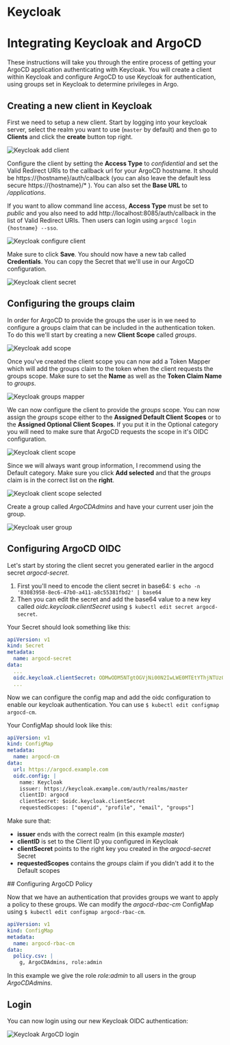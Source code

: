 # Keycloak

# Integrating Keycloak and ArgoCD

These instructions will take you through the entire process of getting your ArgoCD application authenticating with Keycloak. 
You will create a client within Keycloak and configure ArgoCD to use Keycloak for authentication, using groups set in Keycloak
to determine privileges in Argo.

## Creating a new client in Keycloak

First we need to setup a new client. Start by logging into your keycloak server, select the realm you want to use (`master` by default)
and then go to __Clients__ and click the __create__ button top right.

![Keycloak add client](../../assets/keycloak-add-client.png "Keycloak add client")

Configure the client by setting the __Access Type__ to _confidential_ and set the Valid Redirect URIs to the callback url for your ArgoCD
hostname. It should be https://{hostname}/auth/callback (you can also leave the default less secure https://{hostname}/* ). You can also set the
__Base URL__ to _/applications_.

If you want to allow command line access, __Access Type__ must be set to _public_ and you also need to add http://localhost:8085/auth/callback in the list of Valid Redirect URIs. Then users can login using `argocd login {hostname} --sso`.

![Keycloak configure client](../../assets/keycloak-configure-client.png "Keycloak configure client")

Make sure to click __Save__. You should now have a new tab called __Credentials__. You can copy the Secret that we'll use in our ArgoCD 
configuration.

![Keycloak client secret](../../assets/keycloak-client-secret.png "Keycloak client secret")

## Configuring the groups claim

In order for ArgoCD to provide the groups the user is in we need to configure a groups claim that can be included in the authentication token.
To do this we'll start by creating a new __Client Scope__ called _groups_.

![Keycloak add scope](../../assets/keycloak-add-scope.png "Keycloak add scope")

Once you've created the client scope you can now add a Token Mapper which will add the groups claim to the token when the client requests
the groups scope. Make sure to set the __Name__ as well as the __Token Claim Name__ to _groups_.

![Keycloak groups mapper](../../assets/keycloak-groups-mapper.png "Keycloak groups mapper")

We can now configure the client to provide the _groups_ scope. You can now assign the _groups_ scope either to the __Assigned Default Client Scopes__ 
or to the __Assigned Optional Client Scopes__. If you put it in the Optional category you will need to make sure that ArgoCD requests the scope in
it's OIDC configuration. 

![Keycloak client scope](../../assets/keycloak-client-scope.png "Keycloak client scope")

Since we will always want group information, I recommend using the Default category. Make sure you click __Add selected__
and that the _groups_ claim is in the correct list on the __right__.

![Keycloak client scope selected](../../assets/keycloak-client-scope-selected.png "Keycloak client scope selected")

Create a group called _ArgoCDAdmins_ and have your current user join the group.

![Keycloak user group](../../assets/keycloak-user-group.png "Keycloak user group")

## Configuring ArgoCD OIDC

Let's start by storing the client secret you generated earlier in the argocd secret _argocd-secret_.

1. First you'll need to encode the client secret in base64: `$ echo -n '83083958-8ec6-47b0-a411-a8c55381fbd2' | base64`
2. Then you can edit the secret and add the base64 value to a new key called _oidc.keycloak.clientSecret_ using `$ kubectl edit secret argocd-secret`.
   
Your Secret should look something like this:

```yaml
apiVersion: v1
kind: Secret
metadata:
  name: argocd-secret
data:
  ...
  oidc.keycloak.clientSecret: ODMwODM5NTgtOGVjNi00N2IwLWE0MTEtYThjNTUzODFmYmQy   
  ...
```

Now we can configure the config map and add the oidc configuration to enable our keycloak authentication.
You can use `$ kubectl edit configmap argocd-cm`.

Your ConfigMap should look like this:

```yaml
apiVersion: v1
kind: ConfigMap
metadata:
  name: argocd-cm
data:
  url: https://argocd.example.com
  oidc.config: |
    name: Keycloak
    issuer: https://keycloak.example.com/auth/realms/master
    clientID: argocd
    clientSecret: $oidc.keycloak.clientSecret
    requestedScopes: ["openid", "profile", "email", "groups"]
```

Make sure that:
- __issuer__ ends with the correct realm (in this example _master_)
- __clientID__ is set to the Client ID you configured in Keycloak
- __clientSecret__ points to the right key you created in the _argocd-secret_ Secret
- __requestedScopes__ contains the _groups_ claim if you didn't add it to the Default scopes

## Configuring ArgoCD Policy

Now that we have an authentication that provides groups we want to apply a policy to these groups.
We can modify the _argocd-rbac-cm_ ConfigMap using `$ kubectl edit configmap argocd-rbac-cm`.

```yaml
apiVersion: v1
kind: ConfigMap
metadata:
  name: argocd-rbac-cm
data:
  policy.csv: |
    g, ArgoCDAdmins, role:admin
```

In this example we give the role _role:admin_ to all users in the group _ArgoCDAdmins_.

## Login

You can now login using our new Keycloak OIDC authentication:

![Keycloak ArgoCD login](../../assets/keycloak-login.png "Keycloak ArgoCD login")

